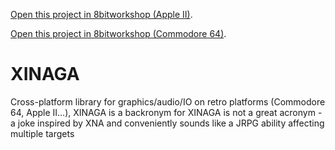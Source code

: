 [Open this project in 8bitworkshop (Apple II)](http://8bitworkshop.com/redir.html?platform=apple2&githubURL=https%3A%2F%2Fgithub.com%2Fseanwiththebeard%2FXINAGA&file=XINAGA.c).

[Open this project in 8bitworkshop (Commodore 64)](https://8bitworkshop.com/v3.10.0/?repo=seanwiththebeard%2FXINAGA&platform=c64&file=XINAGA.c).

# XINAGA
Cross-platform library for graphics/audio/IO on retro platforms (Commodore 64, Apple II...), XINAGA is a backronym for XINAGA is not a great acronym - a joke inspired by XNA and conveniently sounds like a JRPG ability affecting multiple targets
